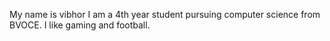 My name is vibhor I am a 4th year student pursuing computer science from BVOCE.
I like gaming and football.